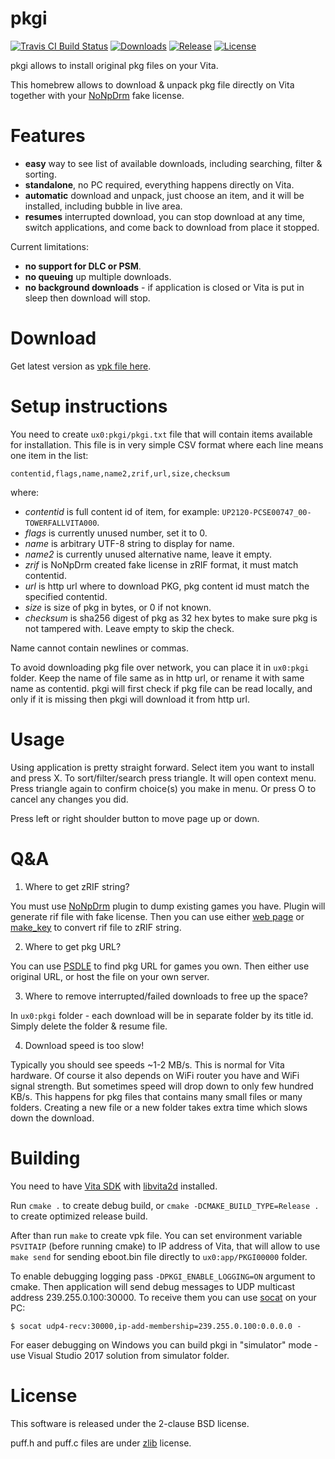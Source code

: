 # pkgi

[![Travis CI Build Status][img_travis]][pkgi_travis] [![Downloads][img_downloads]][pkgi_downloads] [![Release][img_latest]][pkgi_latest] [![License][img_license]][pkgi_license]

pkgi allows to install original pkg files on your Vita.

This homebrew allows to download & unpack pkg file directly on Vita together with your [NoNpDrm][] fake license.

# Features

* **easy** way to see list of available downloads, including searching, filter & sorting.
* **standalone**, no PC required, everything happens directly on Vita.
* **automatic** download and unpack, just choose an item, and it will be installed, including bubble in live area.
* **resumes** interrupted download, you can stop download at any time, switch applications, and come back to download
  from place it stopped.

Current limitations:
* **no support for DLC or PSM**.
* **no queuing** up multiple downloads.
* **no background downloads** - if application is closed or Vita is put in sleep then download will stop.

# Download

Get latest version as [vpk file here][pkgi_latest].

# Setup instructions

You need to create `ux0:pkgi/pkgi.txt` file that will contain items available for installation. This file is in very
simple CSV format where each line means one item in the list:

    contentid,flags,name,name2,zrif,url,size,checksum

where:

* *contentid* is full content id of item, for example: `UP2120-PCSE00747_00-TOWERFALLVITA000`.
* *flags* is currently unused number, set it to 0.
* *name* is arbitrary UTF-8 string to display for name.
* *name2* is currently unused alternative name, leave it empty.
* *zrif* is NoNpDrm created fake license in zRIF format, it must match contentid.
* *url* is http url where to download PKG, pkg content id must match the specified contentid.
* *size* is size of pkg in bytes, or 0 if not known.
* *checksum* is sha256 digest of pkg as 32 hex bytes to make sure pkg is not tampered with. Leave empty to skip the check.

Name cannot contain newlines or commas.

To avoid downloading pkg file over network, you can place it in `ux0:pkgi` folder. Keep the name of file same as in http url,
or rename it with same name as contentid. pkgi will first check if pkg file can be read locally, and only if it is missing
then pkgi will download it from http url.

# Usage

Using application is pretty straight forward. Select item you want to install and press X. To sort/filter/search press triangle.
It will open context menu. Press triangle again to confirm choice(s) you make in menu. Or press O to cancel any changes you did.

Press left or right shoulder button to move page up or down.

# Q&A

1. Where to get zRIF string? 

  You must use [NoNpDrm][] plugin to dump existing games you have. Plugin will generate rif file with fake license.
  Then you can use either [web page][zrif_online_converter] or [make_key][pkg_dec] to convert rif file to zRIF string.

2. Where to get pkg URL?

  You can use [PSDLE][] to find pkg URL for games you own. Then either use original URL, or host the file on your own server.

3. Where to remove interrupted/failed downloads to free up the space?

  In `ux0:pkgi` folder - each download will be in separate folder by its title id. Simply delete the folder & resume file.

4. Download speed is too slow!

  Typically you should see speeds ~1-2 MB/s. This is normal for Vita hardware. Of course it also depends on WiFi router you
  have and WiFi signal strength. But sometimes speed will drop down to only few hundred KB/s. This happens for pkg files that
  contains many small files or many folders. Creating a new file or a new folder takes extra time which slows down the download.

# Building

You need to have [Vita SDK][vitasdk] with [libvita2d][] installed.

Run `cmake .` to create debug build, or `cmake -DCMAKE_BUILD_TYPE=Release .` to create optimized release build.

After than run `make` to create vpk file. You can set environment variable `PSVITAIP` (before running cmake) to IP address of
Vita, that will allow to use `make send` for sending eboot.bin file directly to `ux0:app/PKGI00000` folder.

To enable debugging logging pass `-DPKGI_ENABLE_LOGGING=ON` argument to cmake. Then application will send debug messages to
UDP multicast address 239.255.0.100:30000. To receive them you can use [socat][] on your PC:

    $ socat udp4-recv:30000,ip-add-membership=239.255.0.100:0.0.0.0 -

For easer debugging on Windows you can build pkgi in "simulator" mode - use Visual Studio 2017 solution from simulator folder.

# License

This software is released under the 2-clause BSD license.

puff.h and puff.c files are under [zlib][] license.

[NoNpDrm]: https://github.com/TheOfficialFloW/NoNpDrm
[zrif_online_converter]: https://rawgit.com/mmozeiko/pkg2zip/online/zrif.html
[pkg_dec]: https://github.com/weaknespase/PkgDecrypt
[pkg_releases]: https://github.com/mmozeiko/pkgi/releases
[vitasdk]: https://vitasdk.org/
[libvita2d]: https://github.com/xerpi/libvita2d
[PSDLE]: https://repod.github.io/psdle/
[socat]: http://www.dest-unreach.org/socat/
[zlib]: https://www.zlib.net/zlib_license.html
[pkgi_travis]: https://travis-ci.org/mmozeiko/pkgi/
[pkgi_downloads]: https://github.com/mmozeiko/pkgi/releases
[pkgi_latest]: https://github.com/mmozeiko/pkgi/releases/latest
[pkgi_license]: https://github.com/mmozeiko/pkgi/blob/master/LICENSE
[img_travis]: https://api.travis-ci.org/mmozeiko/pkgi.svg?branch=master
[img_downloads]: https://img.shields.io/github/downloads/mmozeiko/pkgi/total.svg?maxAge=3600
[img_latest]: https://img.shields.io/github/release/mmozeiko/pkgi.svg?maxAge=3600
[img_license]: https://img.shields.io/github/license/mmozeiko/pkgi.svg?maxAge=2592000
